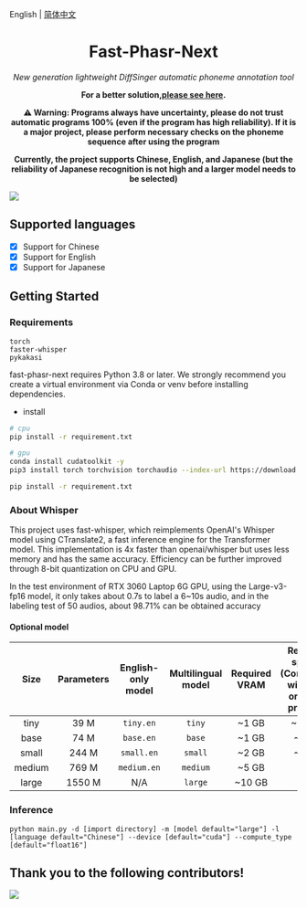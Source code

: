 English | [简体中文](/README.zh-CN.md)

<div align="center">

<h1>Fast-Phasr-Next</h1>

<i>New generation lightweight DiffSinger automatic phoneme annotation tool</i>

<b>For a better solution,[please see here](https://github.com/wolfgitpr/LyricFA).</b>

<b>⚠️ Warning: Programs always have uncertainty, please do not trust automatic programs 100% (even if the program has high reliability). If it is a major project, please perform necessary checks on the phoneme sequence after using the program</b>

<b> Currently, the project supports Chinese, English, and Japanese (but the reliability of Japanese recognition is not high and a larger model needs to be selected)</b>

</div>

![](./img/workflow.png)

## Supported languages

- [x] Support for Chinese
- [x] Support for English
- [x] Support for Japanese

## Getting Started

### Requirements

```
torch
faster-whisper
pykakasi
```

fast-phasr-next requires Python 3.8 or later. We strongly recommend you create a virtual environment via Conda or venv before installing dependencies.

- install

```bash
# cpu
pip install -r requirement.txt

# gpu
conda install cudatoolkit -y
pip3 install torch torchvision torchaudio --index-url https://download.pytorch.org/whl/cu118

pip install -r requirement.txt
```

### About Whisper

This project uses fast-whisper, which reimplements OpenAI's Whisper model using CTranslate2, a fast inference engine for the Transformer model. This implementation is 4x faster than openai/whisper but uses less memory and has the same accuracy. Efficiency can be further improved through 8-bit quantization on CPU and GPU.

In the test environment of RTX 3060 Laptop 6G GPU, using the Large-v3-fp16 model, it only takes about 0.7s to label a 6~10s audio, and in the labeling test of 50 audios, about 98.71% can be obtained accuracy

#### Optional model

|  Size  | Parameters | English-only model | Multilingual model | Required VRAM | Relative speed (Compared with the original project) |
| :----: | :--------: | :----------------: | :----------------: | :-----------: | :------------: |
|  tiny  |    39 M    |     `tiny.en`      |       `tiny`       |     ~1 GB     |      ~128x     |
|  base  |    74 M    |     `base.en`      |       `base`       |     ~1 GB     |      ~64x      |
|  small |   244 M    |     `small.en`     |      `small`       |     ~2 GB     |      ~36x      |
| medium |   769 M    |    `medium.en`     |      `medium`      |     ~5 GB     |      ~8x       |
| large  |   1550 M   |        N/A         |      `large`       |    ~10 GB     |      ~4x       |

### Inference

```
python main.py -d [import directory] -m [model default="large"] -l [language default="Chinese"] --device [default="cuda"] --compute_type [default="float16"]
```

## Thank you to the following contributors!

<a href="https://github.com/StarDawn-VirtualSinger/fast-phasr-next/contributors">
  <img src="https://contrib.rocks/image?repo=StarDawn-VirtualSinger/fast-phasr-next" />
</a>
